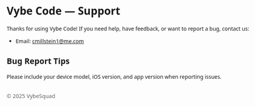 
</head>
<body style="font-family:system-ui,Arial,sans-serif;max-width:720px;margin:48px auto;">
  <h1>Vybe Code — Support</h1>
  <p>Thanks for using Vybe Code! If you need help, have feedback, or want to report a bug, contact us:</p>
  <ul>
    <li>Email: <a href="mailto:cmillstein1@me.com">cmillstein1@me.com</a></li>
  </ul>
  <h2>Bug Report Tips</h2>
  <p>Please include your device model, iOS version, and app version when reporting issues.</p>
  <footer style="margin-top:32px;font-size:0.9rem;color:#666;">
    © 2025 VybeSquad
  </footer>
</body>
</html>
